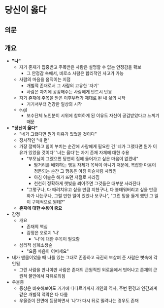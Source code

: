 # 당신이 옳다

## 의문

## 개요

- **"나"**
  - 자기 존재가 집중받고 주목받은 사람은 설명할 수 없는 안정감을 확보
    - 그 안정감 속에서, 비로소 사람은 합리적인 사고가 가능
  - 사람의 마음을 움직이는 지점
    - 개별적 존재로서 그 사람의 고유한 '자기'
    - 사람은 자기에 공감해주는 사람에게 반드시 반응
  - 자기 존재에 주목을 받은 이후부터가 제대로 된 내 삶의 시작
    - 거기서부터 건강한 일상의 시작
  - e.g)
    - 보수단체 노인분이 시위에 참여하게 된 이유도 자신이 공감받았다고 느끼기 때문
- **"당신이 옳다"**
  - "네가 그랬다면 뭔가 이유가 있었을 것이다"
  - 정서적인 "내 편"
  - 가장 절박하고 힘이 부치는 순간에 사람에게 필요한 건 '네가 그랬다면 뭔가 이유가 있었을 것이다' '너는 옳다'는 자기 존재 자체에 대한 수용
    - "부모님이 그랬으면 당연히 집에 들어가고 싶은 마음이 없겠네"
      - 밤거리를 배회하는 행동 자체가 목적이 아니기 때문에, 복잡한 마음이 정돈되는 순간 그 행동은 아침 이슬처럼 사라짐
      - 아침 이슬은 해가 뜨면 저절로 사라짐
      - 천천히 정확하게 햇빛을 쬐어주면 그것들은 대부분 사라진다
    - "그렇구나, 다 때려치우고 싶을 만큼 지쳤구나, 다 불태워버리고 싶을 만큼 화가 나는구나, 그럴 만한 일이 있었나 보구나", "그런 맘을 들게 했던 그 일이 구체적으로 뭔데?"
  - **존재에 대한 수용이 중요**
- 감정
  - 개요
    - 존재의 핵심
    - 감정은 오로지 '나'
      - '나'에 대한 주목이 필요함
  - 심리적 심폐소생술
    - "요즘 마음이 어떠세요"
- 내가 맨몸이었을 때 나를 있는 그대로 존중하고 극진히 보살펴 준 사람은 뼛속에 각인됨
  - 그런 사람을 만나야만 사람은 존재의 근원적인 외로움에서 벗어나고 존재의 근원적 불안에서 자유로워짐
- 우울증
  - 증상은 비슷해보여도 거기에 다다르기까지 개인의 역사, 주변 환경과 인간과계 같은 개별적 맥락은 다 다름
  - 우울증이 전면에 등장하면서 '나'가 다시 뒤로 밀려나는 경우도 존재
